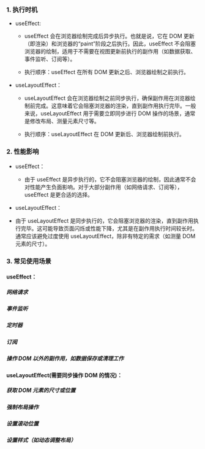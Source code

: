 ### 1. 执行时机

- useEffect:

  - useEffect 会在浏览器绘制完成后异步执行。也就是说，它在 DOM 更新（即渲染）和浏览器的“paint”阶段之后执行。因此，useEffect 不会阻塞浏览器的绘制，适用于不需要在视图更新前执行的副作用（如数据获取、事件监听、订阅等）。

  - 执行顺序：useEffect 在所有 DOM 更新之后、浏览器绘制之前执行。

- useLayoutEffect：

  - useLayoutEffect 会在浏览器绘制之前同步执行，确保副作用在浏览器绘制前完成。这意味着它会阻塞浏览器的渲染，直到副作用执行完毕。一般来说，useLayoutEffect 用于需要立即同步进行 DOM 操作的场景，通常是修改布局、测量元素尺寸等。

  - 执行顺序：useLayoutEffect 在 DOM 更新后、浏览器绘制前执行。

### 2. 性能影响

- useEffect：
  - 由于 useEffect 是异步执行的，它不会阻塞浏览器的绘制，因此通常不会对性能产生负面影响。对于大部分副作用（如网络请求、订阅等），useEffect 是更合适的选择。

- useLayoutEffect：

- 由于 useLayoutEffect 是同步执行的，它会阻塞浏览器的渲染，直到副作用执行完毕。这可能导致页面闪烁或性能下降，尤其是在副作用执行时间较长时。通常应该避免过度使用 useLayoutEffect，除非有特定的需求（如测量 DOM 元素的尺寸）。

### 3. 常见使用场景

#### useEffect：

##### 网络请求

##### 事件监听

##### 定时器

##### 订阅

##### 操作 DOM 以外的副作用，如数据保存或清理工作

#### useLayoutEffect(需要同步操作 DOM 的情况)：

##### 获取 DOM 元素的尺寸或位置

##### 强制布局操作

##### 设置滚动位置

##### 设置样式（如动态调整布局）

